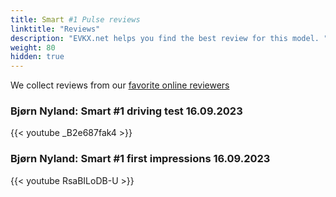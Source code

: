 ```yaml
---
title: Smart #1 Pulse reviews
linktitle: "Reviews"
description: "EVKX.net helps you find the best review for this model. "
weight: 80
hidden: true
---
```

<object type="image/svg+xml" data="../modelnavigation.svg"></object>
We collect reviews from our [favorite online reviewers](/guides/evreviewers/)

### Bjørn Nyland: Smart #1 driving test 16.09.2023

{{< youtube _B2e687fak4 >}}

### Bjørn Nyland: Smart #1 first impressions 16.09.2023

{{< youtube RsaBILoDB-U >}}

